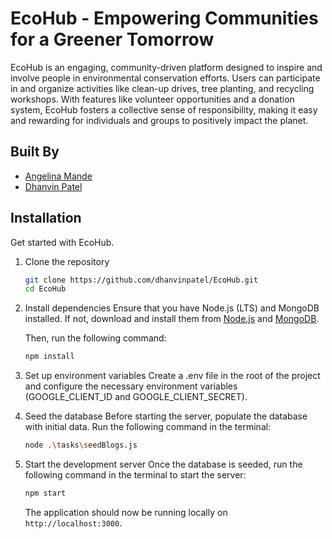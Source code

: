 # EcoHub - Empowering Communities for a Greener Tomorrow

EcoHub is an engaging, community-driven platform designed to inspire and involve people in environmental conservation efforts. Users can participate in and organize activities like clean-up drives, tree planting, and recycling workshops. With features like volunteer opportunities and a donation system, EcoHub fosters a collective sense of responsibility, making it easy and rewarding for individuals and groups to positively impact the planet.

## Built By

- [Angelina Mande](https://github.com/Angelina1225)
- [Dhanvin Patel](https://github.com/dhanvinpatel)

## Installation

Get started with EcoHub.
1. Clone the repository

    ```bash
    git clone https://github.com/dhanvinpatel/EcoHub.git
    cd EcoHub
    ```

2. Install dependencies
Ensure that you have Node.js (LTS) and MongoDB installed. If not, download and install them from [Node.js](https://nodejs.org/en) and [MongoDB](https://www.mongodb.com/try/download/community).

    Then, run the following command:
    ```bash
    npm install
    ```

3. Set up environment variables
Create a .env file in the root of the project and configure the necessary environment variables (GOOGLE_CLIENT_ID and GOOGLE_CLIENT_SECRET).

4. Seed the database
Before starting the server, populate the database with initial data.
    Run the following command in the terminal:
    ```bash
    node .\tasks\seedBlogs.js
    ```

5. Start the development server
Once the database is seeded, run the following command in the terminal to start the server:
    ```bash
    npm start
    ```

    The application should now be running locally on `http://localhost:3000`.
